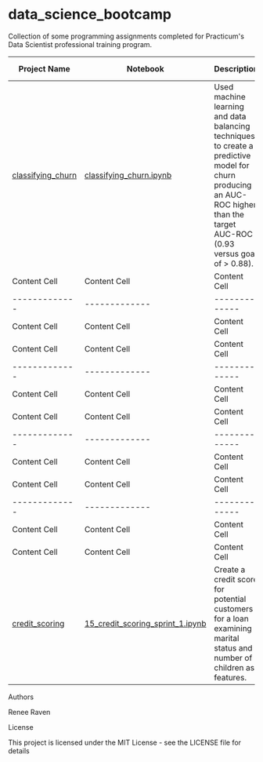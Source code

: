 # data_science_bootcamp

Collection of some programming assignments completed for Practicum's Data Scientist professional training program.

| Project Name  | Notebook      | Description   | Dependencies  | Sprint Number  |
| ------------- | ------------- | ------------- | ------------- | ------------- | 
| [classifying_churn](https://github.com/renee127/classifying_churn)  | [classifying_churn.ipynb](https://github.com/renee127/classifying_churn/blob/main/classifying_churn.ipynb)  | Used machine learning and data balancing techniques to create a predictive model for churn producing an AUC-ROC higher than the target AUC-ROC (0.93 versus goal of > 0.88).  | NumPy, Pandas, matplotlib, seaborn, math, time, functools, re, IPython.display, sklearn, catboost, lightgbm, xgboost, random, sys  | 15 (final)  |
| Content Cell  | Content Cell  | Content Cell  | Content Cell  | 14  |
| ------------- | ------------- | ------------- | ------------- | 13  |
| Content Cell  | Content Cell  | Content Cell  | Content Cell  | 12  |
| Content Cell  | Content Cell  | Content Cell  | Content Cell  | 11  |
| ------------- | ------------- | ------------- | ------------- | 10  |
| Content Cell  | Content Cell  | Content Cell  | Content Cell  | 9  |
| Content Cell  | Content Cell  | Content Cell  | Content Cell  | 8  |
| ------------- | ------------- | ------------- | ------------- | 7  |
| Content Cell  | Content Cell  | Content Cell  | Content Cell  | 6  |
| Content Cell  | Content Cell  | Content Cell  | Content Cell  | 5  |
| ------------- | ------------- | ------------- | ------------- | 4 |
| Content Cell  | Content Cell  | Content Cell  | Content Cell  | 3 |
| Content Cell  | Content Cell  | Content Cell  | Content Cell  | 2  |
| [credit_scoring](https://github.com/renee127/data_science_bootcamp/tree/main/credit_scoring) | [15_credit_scoring_sprint_1.ipynb](https://github.com/renee127/data_science_bootcamp/blob/main/credit_scoring/credit_scoring.ipynb) | Create a credit score for potential customers for a loan examining marital status and number of children as features. | NumPy, Pandas | 1  |






Authors

Renee Raven

License

This project is licensed under the MIT License - see the LICENSE file for details
